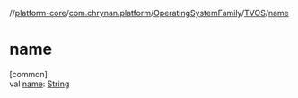 //[platform-core](../../../../index.md)/[com.chrynan.platform](../../index.md)/[OperatingSystemFamily](../index.md)/[TVOS](index.md)/[name](name.md)

# name

[common]\
val [name](name.md): [String](https://kotlinlang.org/api/latest/jvm/stdlib/kotlin/-string/index.html)
